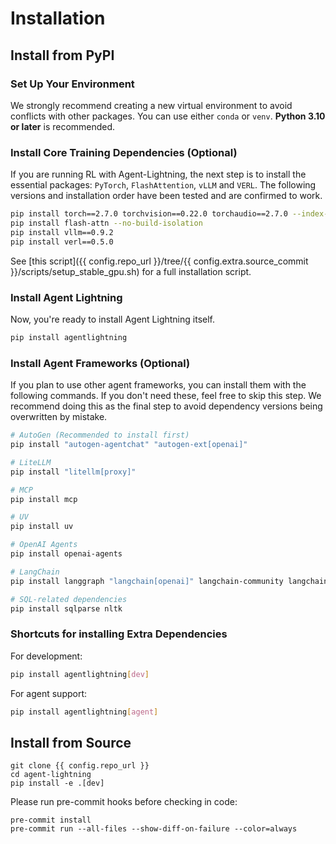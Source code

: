 # Installation

## Install from PyPI

### Set Up Your Environment

We strongly recommend creating a new virtual environment to avoid conflicts with other packages. You can use either `conda` or `venv`. **Python 3.10 or later** is recommended.

### Install Core Training Dependencies (Optional)

If you are running RL with Agent-Lightning, the next step is to install the essential packages: `PyTorch`, `FlashAttention`, `vLLM` and `VERL`. The following versions and installation order have been tested and are confirmed to work.

```bash
pip install torch==2.7.0 torchvision==0.22.0 torchaudio==2.7.0 --index-url https://download.pytorch.org/whl/cu128
pip install flash-attn --no-build-isolation
pip install vllm==0.9.2
pip install verl==0.5.0
```

See [this script]({{ config.repo_url }}/tree/{{ config.extra.source_commit }}/scripts/setup_stable_gpu.sh) for a full installation script.

### Install Agent Lightning

Now, you're ready to install Agent Lightning itself.

```bash
pip install agentlightning
```

### Install Agent Frameworks (Optional)

If you plan to use other agent frameworks, you can install them with the following commands. If you don't need these, feel free to skip this step.
We recommend doing this as the final step to avoid dependency versions being overwritten by mistake.

```bash
# AutoGen (Recommended to install first)
pip install "autogen-agentchat" "autogen-ext[openai]"

# LiteLLM
pip install "litellm[proxy]"

# MCP
pip install mcp

# UV
pip install uv

# OpenAI Agents
pip install openai-agents

# LangChain
pip install langgraph "langchain[openai]" langchain-community langchain-text-splitters

# SQL-related dependencies
pip install sqlparse nltk
```

### Shortcuts for installing Extra Dependencies

For development:
```bash
pip install agentlightning[dev]
```

For agent support:
```bash
pip install agentlightning[agent]
```

## Install from Source

```
git clone {{ config.repo_url }}
cd agent-lightning
pip install -e .[dev]
```

Please run pre-commit hooks before checking in code:

```
pre-commit install
pre-commit run --all-files --show-diff-on-failure --color=always
```
